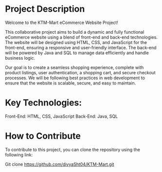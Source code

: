 # Project Description
Welcome to the KTM-Mart eCommerce Website Project!

This collaborative project aims to build a dynamic and fully functional eCommerce website using a blend of front-end and back-end technologies. The website will be designed using HTML, CSS, and JavaScript for the front-end, ensuring a responsive and user-friendly interface. The back-end will be powered by Java and SQL to manage data efficiently and handle business logic.

Our goal is to create a seamless shopping experience, complete with product listings, user authentication, a shopping cart, and secure checkout processes. We will be following best practices in web development to ensure that the website is scalable, secure, and easy to maintain.

# Key Technologies:

Front-End: HTML, CSS, JavaScript
Back-End: Java, SQL



# How to Contribute
To contribute to this project, you can clone the repository using the following link:


Git clone https://github.com/divyaSht04/KTM-Mart.git
